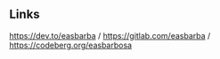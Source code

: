 <!--
 Easbarba is free software: you can redistribute it and/or modify
 it under the terms of the GNU General Public License as published by
 the Free Software Foundation, either version 3 of the License, or
 (at your option) any later version.

 Easbarba is distributed in the hope that it will be useful,
 but WITHOUT ANY WARRANTY; without even the implied warranty of
 MERCHANTABILITY or FITNESS FOR A PARTICULAR PURPOSE.  See the
 GNU General Public License for more details.

 You should have received a copy of the GNU General Public License
 along with Easbarba. If not, see <https://www.gnu.org/licenses/>.
-->

## Links

https://dev.to/easbarba / https://gitlab.com/easbarba / https://codeberg.org/easbarbosa
 
